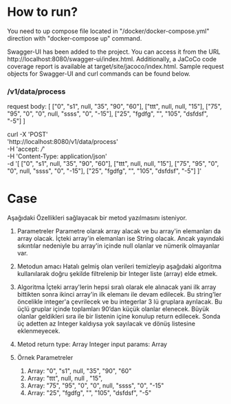 # How to run?

You need to up compose file located in "/docker/docker-compose.yml" direction with "docker-compose up" command.

Swagger-UI has been added to the project. You can access it from the URL http://localhost:8080/swagger-ui/index.html.
Additionally, a JaCoCo code coverage report is available at target/site/jacoco/index.html.
Sample request objects for Swagger-UI and curl commands can be found below.

### /v1/data/process
request body:
[
["0", "s1", null, "35", "90", "60"],
["ttt", null, null, "15"],
["75", "95", "0", "0", null, "ssss", "0", "-15"],
["25", "fgdfg", "", "105", "dsfdsf", "-5"]
]


curl -X 'POST' \
'http://localhost:8080/v1/data/process' \
-H 'accept: */*' \
-H 'Content-Type: application/json' \
-d '[
["0", "s1", null, "35", "90", "60"],
["ttt", null, null, "15"],
["75", "95", "0", "0", null, "ssss", "0", "-15"],
["25", "fgdfg", "", "105", "dsfdsf", "-5"]
]'

# Case

Aşağıdaki Özellikleri sağlayacak bir metod yazılmasını isteniyor.

1. Parametreler
   Parametre olarak array alacak ve bu array'in elemanları da array olacak.
   İçteki array'in elemanları ise String olacak.
   Ancak yayındaki sıkıntılar nedeniyle bu array'in içinde null olanlar ve nümerik olmayanlar var.

2. Metodun amacı
   Hatalı gelmiş olan verileri temizleyip aşağıdaki algoritma kullanılarak doğru şekilde filtrelenip bir Integer liste (array) elde etmek.

3. Algoritma
   İçteki array'lerin hepsi sıralı olarak ele alınacak yani ilk array bittikten sonra ikinci array'in ilk elemanı ile devam edilecek.
   Bu string'ler öncelikle integer'a çevrilecek ve bu integerlar 3 lü gruplara ayrılacak.
   Bu üçlü gruplar içinde toplamları 90’dan küçük olanlar elenecek.
   Büyük olanlar geldikleri sıra ile bir listenin içine konulup return edilecek.
   Sonda üç adetten az Integer kaldıysa yok sayılacak ve dönüş listesine eklenmeyecek.

4. Metod
   return type: Array Integer
   input params: Array

5. Örnek Parametreler
   1. Array: "0", "s1", null, "35", "90", "60"
   2. Array: "ttt", null, null , "15",
   3. Array: "75", "95", "0", "0", null, "ssss", "0", "-15"
   4. Array: "25", "fgdfg", "", "105", "dsfdsf", "-5"

